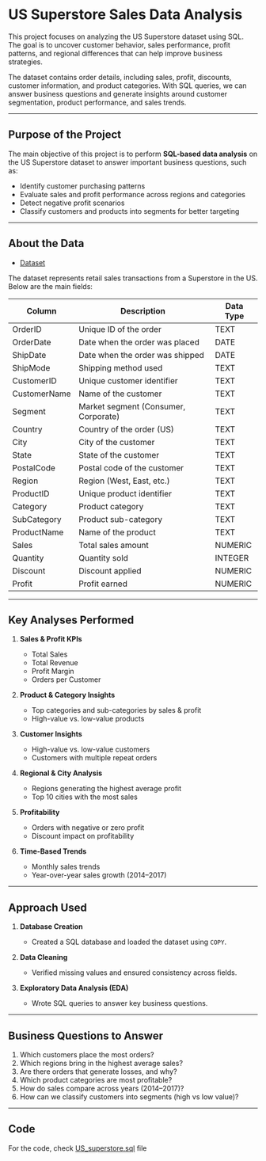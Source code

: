 # US Superstore Sales Data Analysis



This project focuses on analyzing the US Superstore dataset using SQL.  
The goal is to uncover customer behavior, sales performance, profit patterns, and regional differences that can help improve business strategies.

The dataset contains order details, including sales, profit, discounts, customer information, and product categories. With SQL queries, we can answer business questions and generate insights around customer segmentation, product performance, and sales trends.

---

## Purpose of the Project

The main objective of this project is to perform **SQL-based data analysis** on the US Superstore dataset to answer important business questions, such as:

- Identify customer purchasing patterns  
- Evaluate sales and profit performance across regions and categories  
- Detect negative profit scenarios  
- Classify customers and products into segments for better targeting 

---

## About the Data
- <a href="(https://github.com/edifoninigodwin/us-superstore-sql-analysis/blob/main/US%20Superstore%20data.xls)">Dataset</a>


The dataset represents retail sales transactions from a Superstore in the US. Below are the main fields:

| Column       | Description                          | Data Type    |
|--------------|--------------------------------------|--------------|
| OrderID      | Unique ID of the order               | TEXT         |
| OrderDate    | Date when the order was placed       | DATE         |
| ShipDate     | Date when the order was shipped      | DATE         |
| ShipMode     | Shipping method used                 | TEXT         |
| CustomerID   | Unique customer identifier           | TEXT         |
| CustomerName | Name of the customer                 | TEXT         |
| Segment      | Market segment (Consumer, Corporate) | TEXT         |
| Country      | Country of the order (US)            | TEXT         |
| City         | City of the customer                 | TEXT         |
| State        | State of the customer                | TEXT         |
| PostalCode   | Postal code of the customer          | TEXT         |
| Region       | Region (West, East, etc.)            | TEXT         |
| ProductID    | Unique product identifier            | TEXT         |
| Category     | Product category                     | TEXT         |
| SubCategory  | Product sub-category                 | TEXT         |
| ProductName  | Name of the product                  | TEXT         |
| Sales        | Total sales amount                   | NUMERIC      |
| Quantity     | Quantity sold                        | INTEGER      |
| Discount     | Discount applied                     | NUMERIC      |
| Profit       | Profit earned                        | NUMERIC      |

---

## Key Analyses Performed

1. **Sales & Profit KPIs**  
   - Total Sales  
   - Total Revenue  
   - Profit Margin  
   - Orders per Customer  

2. **Product & Category Insights**  
   - Top categories and sub-categories by sales & profit  
   - High-value vs. low-value products  

3. **Customer Insights**  
   - High-value vs. low-value customers  
   - Customers with multiple repeat orders  

4. **Regional & City Analysis**  
   - Regions generating the highest average profit  
   - Top 10 cities with the most sales  

5. **Profitability**  
   - Orders with negative or zero profit  
   - Discount impact on profitability  

6. **Time-Based Trends**  
   - Monthly sales trends  
   - Year-over-year sales growth (2014–2017)  

---

## Approach Used

1. **Database Creation**  
   - Created a SQL database and loaded the dataset using `COPY`.  

2. **Data Cleaning**  
   - Verified missing values and ensured consistency across fields.  

3. **Exploratory Data Analysis (EDA)**  
   - Wrote SQL queries to answer key business questions.  
 

---

## Business Questions to Answer

1. Which customers place the most orders?
2. Which regions bring in the highest average sales?
3. Are there orders that generate losses, and why?
4. Which product categories are most profitable?
5. How do sales compare across years (2014–2017)?
6. How can we classify customers into segments (high vs low value)? 

---
## Code

For the  code, check [US_superstore.sql](https://github.com/edifoninigodwin/us-superstore-sql-analysis/blob/main/US_superstore.sql) file



